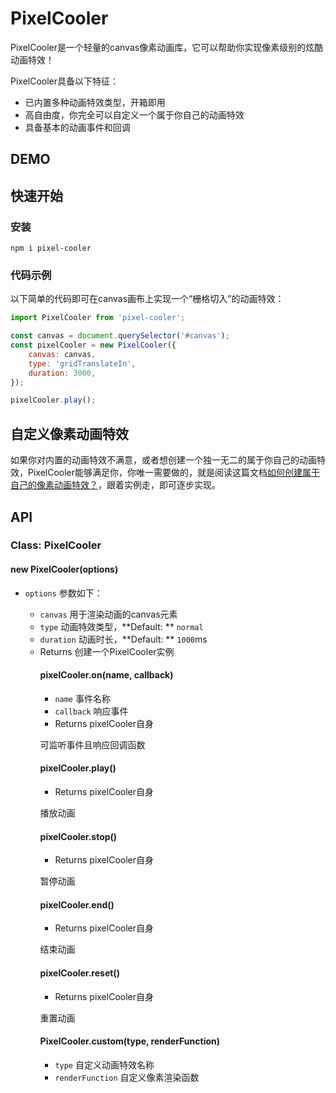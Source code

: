 # PixelCooler

PixelCooler是一个轻量的canvas像素动画库，它可以帮助你实现像素级别的炫酷动画特效！

PixelCooler具备以下特征：

* 已内置多种动画特效类型，开箱即用
* 高自由度，你完全可以自定义一个属于你自己的动画特效
* 具备基本的动画事件和回调

## DEMO

## 快速开始

### 安装

```
npm i pixel-cooler
```

### 代码示例

以下简单的代码即可在canvas画布上实现一个“栅格切入”的动画特效：

```javascript
import PixelCooler from 'pixel-cooler';

const canvas = document.querySelector('#canvas');
const pixelCooler = new PixelCooler({
	canvas: canvas,
	type: 'gridTranslateIn',
	duration: 3000,
});

pixelCooler.play();

```

## 自定义像素动画特效

如果你对内置的动画特效不满意，或者想创建一个独一无二的属于你自己的动画特效，PixelCooler能够满足你，你唯一需要做的，就是阅读这篇文档[如何创建属于自己的像素动画特效？](https://github.com/JS-Hao/pixel-cooler)，跟着实例走，即可逐步实现。

## API

### Class: PixelCooler

#### new PixelCooler(options)

* `options`  <object> 参数如下：
  * `canvas` <object> 用于渲染动画的canvas元素
  * `type` <string> 动画特效类型，**Default: ** `normal`
  * `duration` <number> 动画时长，**Default: ** `1000`ms
* Returns <PixelCooler>
创建一个PixelCooler实例

#### pixelCooler.on(name, callback)

* `name` <string> 事件名称
* `callback` <function> 响应事件
* Returns <PixelCooler> pixelCooler自身

可监听事件且响应回调函数

#### pixelCooler.play()

* Returns  <PixelCooler> pixelCooler自身

播放动画


#### pixelCooler.stop()

* Returns  <PixelCooler> pixelCooler自身

暂停动画


#### pixelCooler.end()

* Returns  <PixelCooler> pixelCooler自身

结束动画


#### pixelCooler.reset()

* Returns  <PixelCooler> pixelCooler自身

重置动画


#### PixelCooler.custom(type, renderFunction)

* `type` <string> 自定义动画特效名称
* `renderFunction` <Function> 自定义像素渲染函数

